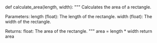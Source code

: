 def calculate_area(length, width):
 """
 Calculates the area of a rectangle.

 Parameters:
 length (float): The length of the rectangle.
 width (float): The width of the rectangle.

 Returns:
 float: The area of the rectangle.
 """
 area = length * width
 return area
